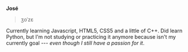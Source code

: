**José**
> ʒoˈzɛ

Currently learning Javascript, HTML5, CSS5 and a little of C++. Did learn Python, but I'm not studying or practicing it anymore because isn't my currently goal --- *even though I still have a passion for it*.
